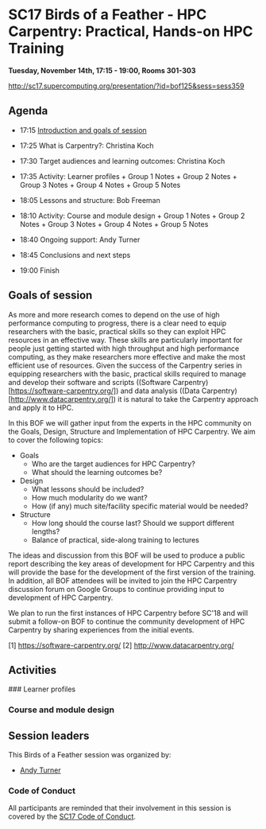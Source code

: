 # SC17 Birds of a Feather - HPC Carpentry: Practical, Hands-on HPC Training

**Tuesday, November 14th, 17:15 - 19:00, Rooms 301-303**

http://sc17.supercomputing.org/presentation/?id=bof125&sess=sess359

## Agenda

  - 17:15	[Introduction and goals of session](#goals-of-session)

  - 17:25	What is Carpentry?: Christina Koch

  - 17:30       Target audiences and learning outcomes: Christina Koch

  - 17:35       Activity: Learner profiles
                + Group 1 Notes
                + Group 2 Notes
                + Group 3 Notes
                + Group 4 Notes
                + Group 5 Notes

  - 18:05       Lessons and structure: Bob Freeman

  - 18:10       Activity: Course and module design
                + Group 1 Notes
                + Group 2 Notes
                + Group 3 Notes
                + Group 4 Notes
                + Group 5 Notes

  - 18:40       Ongoing support: Andy Turner

  - 18:45       Conclusions and next steps

  - 19:00       Finish

## Goals of session

As more and more research comes to depend on the use of high performance computing to
progress, there is a clear need to equip researchers with the basic, practical skills
so they can exploit HPC resources in an effective way. These skills are particularly
important for people just getting started with high throughput and high performance
computing, as they make researchers more effective and make the most efficient use of
resources. Given the success of the Carpentry series in equipping researchers with the
basic, practical skills required to manage and develop their software and scripts
((Software Carpentry)[https://software-carpentry.org/]) and data analysis
((Data Carpentry)[http://www.datacarpentry.org/]) it is natural to take the
Carpentry approach and apply it to HPC.

In this BOF we will gather input from the experts in the HPC community on the Goals, Design,
Structure and Implementation of HPC Carpentry. We aim to cover the following topics:

* Goals
  + Who are the target audiences for HPC Carpentry?
  + What should the learning outcomes be?
* Design
  + What lessons should be included?
  + How much modularity do we want?
  + How (if any) much site/facility specific material would be needed?
* Structure
  + How long should the course last? Should we support different lengths?
  + Balance of practical, side-along training to lectures

The ideas and discussion from this BOF will be used to produce a public report describing
the key areas of development for HPC Carpentry and this will provide the base for 
the development of the first version of the training. In addition, all BOF attendees 
will be invited to join the HPC Carpentry discussion forum on Google Groups to
continue providing input to development of HPC Carpentry.

We plan to run the first instances of HPC Carpentry before SC'18 and will submit
a follow-on BOF to continue the community development of HPC Carpentry by sharing
experiences from the initial events.

[1] https://software-carpentry.org/
[2] http://www.datacarpentry.org/

## Activities

### Learner profiles

### Course and module design

## Session leaders

This Birds of a Feather session was organized by:

  - [Andy Turner](https://sc17.supercomputing.org/?post_type=page&p=5406&fn=andrew&ln=turner&uid=712473)
 
### Code of Conduct
 
All participants are reminded that their involvement in this session is covered by the [SC17 Code of Conduct](http://sc17.supercomputing.org/attendees/code-of-conduct/).

